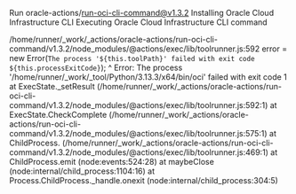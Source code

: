 Run oracle-actions/run-oci-cli-command@v1.3.2
Installing Oracle Cloud Infrastructure CLI
Executing Oracle Cloud Infrastructure CLI command

/home/runner/_work/_actions/oracle-actions/run-oci-cli-command/v1.3.2/node_modules/@actions/exec/lib/toolrunner.js:592
                error = new Error(`The process '${this.toolPath}' failed with exit code ${this.processExitCode}`);
^
Error: The process '/home/runner/_work/_tool/Python/3.13.3/x64/bin/oci' failed with exit code 1
    at ExecState._setResult (/home/runner/_work/_actions/oracle-actions/run-oci-cli-command/v1.3.2/node_modules/@actions/exec/lib/toolrunner.js:592:1)
    at ExecState.CheckComplete (/home/runner/_work/_actions/oracle-actions/run-oci-cli-command/v1.3.2/node_modules/@actions/exec/lib/toolrunner.js:575:1)
    at ChildProcess.<anonymous> (/home/runner/_work/_actions/oracle-actions/run-oci-cli-command/v1.3.2/node_modules/@actions/exec/lib/toolrunner.js:469:1)
    at ChildProcess.emit (node:events:524:28)
    at maybeClose (node:internal/child_process:1104:16)
    at Process.ChildProcess._handle.onexit (node:internal/child_process:304:5)
